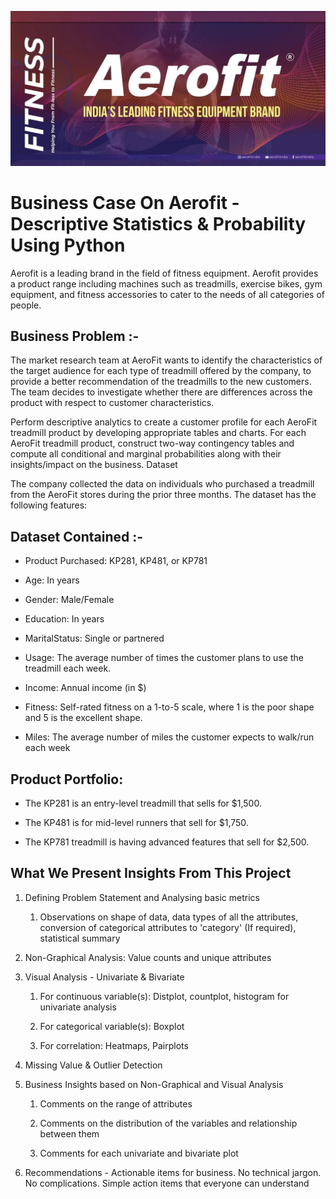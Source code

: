 ![Aerofit Banner](https://github.com/SUMIT2925/Aerofit---Descriptive-Statistics-Probability-Using-Python/blob/main/Aerofit-Website-Banners-1-imresizer.png?raw=true)
# Business Case On Aerofit - Descriptive Statistics & Probability Using Python 
Aerofit is a leading brand in the field of fitness equipment. Aerofit provides a product range including machines such as treadmills, exercise bikes, gym equipment, and fitness accessories to cater to the needs of all categories of people.

## Business Problem :-

The market research team at AeroFit wants to identify the characteristics of the target audience for each type of treadmill offered by the company, to provide a better recommendation of the treadmills to the new customers. The team decides to investigate whether there are differences across the product with respect to customer characteristics.

Perform descriptive analytics to create a customer profile for each AeroFit treadmill product by developing appropriate tables and charts.
For each AeroFit treadmill product, construct two-way contingency tables and compute all conditional and marginal probabilities along with their insights/impact on the business.
Dataset

The company collected the data on individuals who purchased a treadmill from the AeroFit stores during the prior three months. The dataset has the following features:

## Dataset Contained :- 

* Product Purchased:	KP281, KP481, or KP781

* Age:	In years

* Gender:	Male/Female

* Education:	In years

* MaritalStatus:	Single or partnered

* Usage:	The average number of times the customer plans to use the treadmill each week.

* Income:	Annual income (in $)

* Fitness:	Self-rated fitness on a 1-to-5 scale, where 1 is the poor shape and 5 is the excellent shape.

* Miles:	The average number of miles the customer expects to walk/run each week

## Product Portfolio:

* The KP281 is an entry-level treadmill that sells for $1,500.

* The KP481 is for mid-level runners that sell for $1,750.

* The KP781 treadmill is having advanced features that sell for $2,500.

## What We Present Insights From This Project

1. Defining Problem Statement and Analysing basic metrics

    1. Observations on shape of data, data types of all the attributes, conversion of categorical attributes to 'category' (If required), statistical summary

2. Non-Graphical Analysis: Value counts and unique attributes

3. Visual Analysis - Univariate & Bivariate
 
   1. For continuous variable(s): Distplot, countplot, histogram for univariate analysis
 
   2. For categorical variable(s): Boxplot
 
   3. For correlation: Heatmaps, Pairplots

4. Missing Value & Outlier Detection

5. Business Insights based on Non-Graphical and Visual Analysis
  
   1. Comments on the range of attributes
  
   2. Comments on the distribution of the variables and relationship between them
  
   3. Comments for each univariate and bivariate plot

6. Recommendations - Actionable items for business.
No technical jargon. No complications. Simple action items that everyone can understand
